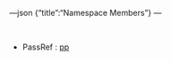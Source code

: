 —json {“title”:“Namespace Members”} —

 

-   PassRef : <a href="/docs/native-client/pepper_beta/cpp/namespacepp#a339083c1beec620267bf8b3c55decaa5" class="el">pp</a>
